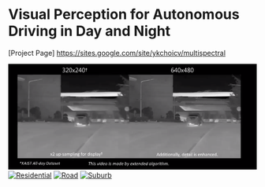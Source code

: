 
# Visual Perception for Autonomous Driving in Day and Night

[Project Page] https://sites.google.com/site/ykchoicv/multispectral

[![Campus](https://github.com/kaist-rcv/multispectral/blob/master/capture1.png)](https://youtu.be/WPjacBXYM_w)
[![Residential](https://multispectral.kaist.ac.kr/ykchoi/capture2.png)](https://youtu.be/WPjacBXYM_w)
[![Road](https://multispectral.kaist.ac.kr/ykchoi/capture3.png)](https://youtu.be/WPjacBXYM_w)
[![Suburb](https://multispectral.kaist.ac.kr/ykchoi/capture4.png)](https://youtu.be/WPjacBXYM_w)
